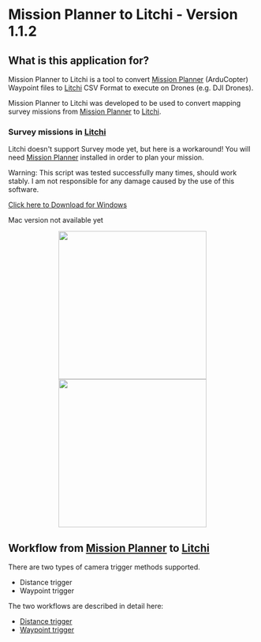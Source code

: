 # Mission Planner to Litchi - Version 1.1.2
## What is this application for?
Mission Planner to Litchi is a tool to convert 
[Mission Planner](https://ardupilot.org/planner/docs/mission-planner-installation.html) (ArduCopter) 
Waypoint files to [Litchi](https://flylitchi.com/) CSV Format to execute on Drones (e.g. DJI Drones). 

Mission Planner to Litchi was developed to be used to convert mapping survey missions from 
[Mission Planner](https://ardupilot.org/planner/docs/mission-planner-installation.html) to 
[Litchi](https://flylitchi.com/).

### Survey missions in [Litchi](https://flylitchi.com/)

Litchi doesn't support Survey mode yet, but here is a workaround!
You will need [Mission Planner](https://ardupilot.org/planner/docs/mission-planner-installation.html) installed 
in order to plan your mission.

Warning: This script was tested successfully many times, should work stably. 
I am not responsible for any damage caused by the use of this software.

[Click here to Download for Windows](https://github.com/YarostheLaunchpadder/MissionPlanner-to-Litchi/releases/download/Alpha/Mission.Planner.to.Litchi.exe)

Mac version not available yet

<center>
<img src="https://github.com/YarostheLaunchpadder/MissionPlanner-to-Litchi/blob/main/docs/images/MissionPlanner_Screenshot.jpg?raw=true" height="300">
<img src="https://github.com/YarostheLaunchpadder/MissionPlanner-to-Litchi/blob/main/docs/images/Litchi_Screenshot.jpg?raw=true" height="300">
</center>

## Workflow from [Mission Planner](https://ardupilot.org/planner/docs/mission-planner-installation.html) to [Litchi](https://flylitchi.com/)

There are two types of camera trigger methods supported.

- Distance trigger
- Waypoint trigger

The two workflows are described in detail here:

- [Distance trigger](https://github.com/YarostheLaunchpadder/MissionPlanner-to-Litchi/blob/main/docs/MP_trigger_dist.md)
- [Waypoint trigger](https://github.com/YarostheLaunchpadder/MissionPlanner-to-Litchi/blob/main/docs/MP_cam_ctrl.md)
